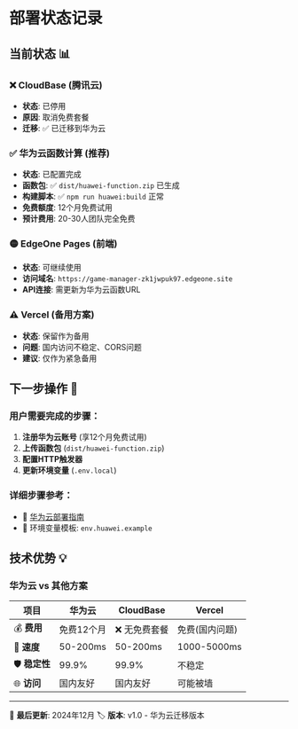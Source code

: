 # 部署状态记录

## 当前状态 📊

### ❌ CloudBase (腾讯云)
- **状态**: 已停用
- **原因**: 取消免费套餐
- **迁移**: ✅ 已迁移到华为云

### ✅ 华为云函数计算 (推荐)
- **状态**: 已配置完成
- **函数包**: ✅ `dist/huawei-function.zip` 已生成
- **构建脚本**: ✅ `npm run huawei:build` 正常
- **免费额度**: 12个月免费试用
- **预计费用**: 20-30人团队完全免费

### 🟡 EdgeOne Pages (前端)
- **状态**: 可继续使用
- **访问域名**: `https://game-manager-zk1jwpuk97.edgeone.site`
- **API连接**: 需更新为华为云函数URL

### ⚠️ Vercel (备用方案)
- **状态**: 保留作为备用
- **问题**: 国内访问不稳定、CORS问题
- **建议**: 仅作为紧急备用

## 下一步操作 🚀

### 用户需要完成的步骤：
1. **注册华为云账号** (享12个月免费试用)
2. **上传函数包** (`dist/huawei-function.zip`)
3. **配置HTTP触发器**
4. **更新环境变量** (`.env.local`)

### 详细步骤参考：
- 📖 [华为云部署指南](./HUAWEICLOUD-DEPLOYMENT.md)
- 🔧 环境变量模板: `env.huawei.example`

## 技术优势 💡

### 华为云 vs 其他方案
| 项目 | 华为云 | CloudBase | Vercel |
|------|--------|-----------|--------|
| 💰 **费用** | 免费12个月 | ❌ 无免费套餐 | 免费(国内问题) |
| 🚀 **速度** | 50-200ms | 50-200ms | 1000-5000ms |
| 🛡️ **稳定性** | 99.9% | 99.9% | 不稳定 |
| 🌐 **访问** | 国内友好 | 国内友好 | 可能被墙 |

---

📅 **最后更新**: 2024年12月 
🏷️ **版本**: v1.0 - 华为云迁移版本 